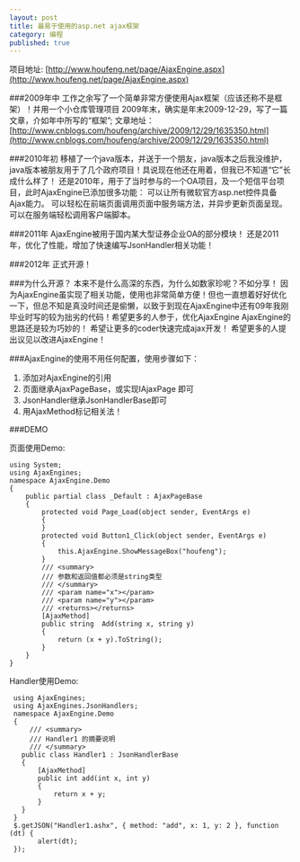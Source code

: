 ```yaml
---
layout: post
title: 最易于使用的asp.net ajax框架
category: 编程
published: true
---
```


项目地址: [http://www.houfeng.net/page/AjaxEngine.aspx](http://www.houfeng.net/page/AjaxEngine.aspx)

###2009年中
工作之余写了一个简单非常方便使用Ajax框架（应该还称不是框架）！并用一个小仓库管理项目 
2009年末，确实是年末2009-12-29，写了一篇文章，介如年中所写的“框架”;
文章地址：[http://www.cnblogs.com/houfeng/archive/2009/12/29/1635350.html](http://www.cnblogs.com/houfeng/archive/2009/12/29/1635350.html)
 

###2010年初
移植了一个java版本，并送于一个朋友，java版本之后我没维护，java版本被朋友用于了几个政府项目！具说现在他还在用着，但我已不知道“它”长成什么样了！ 
还是2010年，用于了当时参与的一个OA项目，及一个短信平台项目，此时AjaxEngine已添加很多功能：
可以让所有微软官方asp.net控件具备Ajax能力。
可以轻松在前端页面调用页面中服务端方法，并异步更新页面呈现。
可以在服务端轻松调用客户端脚本。
 
###2011年
AjaxEngine被用于国内某大型证券企业OA的部分模块！
还是2011年，优化了性能，增加了快速编写JsonHandler相关功能！
 
###2012年
正式开源！

###为什么开源？
本来不是什么高深的东西，为什么如数家珍呢？不如分享！
因为AjaxEngine虽实现了相关功能，使用也非常简单方便！但也一直想着好好优化一下，但总不知是真没时间还是偷懒，以致于到现在AjaxEngine中还有09年我刚毕业时写的较为拙劣的代码！希望更多的人参于，优化AjaxEngine
AjaxEngine的思路还是较为巧妙的！
希望让更多的coder快速完成ajax开发！
希望更多的人提出议见以改进AjaxEngine！
 
###AjaxEngine的使用不用任何配置，使用步骤如下：
1. 添加对AjaxEngine的引用
2. 页面继承AjaxPageBase，或实现IAjaxPage 即可
3. JsonHandler继承JsonHandlerBase即可
4. 用AjaxMethod标记相关法！
 
###DEMO

页面使用Demo:

 	using System;
 	using AjaxEngines;
 	namespace AjaxEngine.Demo
 	{
     	public partial class _Default : AjaxPageBase
     	{
         	protected void Page_Load(object sender, EventArgs e)
         	{
         	}
         	protected void Button1_Click(object sender, EventArgs e)
         	{
             	this.AjaxEngine.ShowMessageBox("houfeng");
         	}
         	/// <summary>
         	/// 参数和返回值都必须是string类型
         	/// </summary>
         	/// <param name="x"></param>
         	/// <param name="y"></param>
         	/// <returns></returns>
         	[AjaxMethod]
         	public string  Add(string x, string y)
         	{
             	return (x + y).ToString();
         	}
     	}
 	}

 
Handler使用Demo:

     using AjaxEngines;
     using AjaxEngines.JsonHandlers;
     namespace AjaxEngine.Demo
     {
         /// <summary>
         /// Handler1 的摘要说明
         /// </summary>
       public class Handler1 : JsonHandlerBase
       {
           [AjaxMethod]
           public int add(int x, int y)
           {
               return x + y;
           }
       }
     }
     $.getJSON("Handler1.ashx", { method: "add", x: 1, y: 2 }, function (dt) {
           alert(dt);
     });             